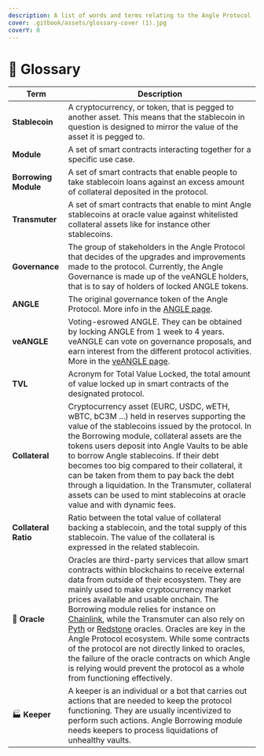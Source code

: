 ```yaml
---
description: A list of words and terms relating to the Angle Protocol
cover: .gitbook/assets/glossary-cover (1).jpg
coverY: 0
---
```


# 📒 Glossary

| Term                 | Description                                                                                                                                                                                                                                                                                                                                                                                                                                                                                                                                                                                                                                                                                   |
| -------------------- | --------------------------------------------------------------------------------------------------------------------------------------------------------------------------------------------------------------------------------------------------------------------------------------------------------------------------------------------------------------------------------------------------------------------------------------------------------------------------------------------------------------------------------------------------------------------------------------------------------------------------------------------------------------------------------------------- |
| **Stablecoin**       | A cryptocurrency, or token, that is pegged to another asset. This means that the stablecoin in question is designed to mirror the value of the asset it is pegged to.                                                                                                                                                                                                                                                                                                                                                                                                                                                                                                                         |
| **Module**           | A set of smart contracts interacting together for a specific use case.                                                                                                                                                                                                                                                                                                                                                                                                                                                                                                                                                                                                                        |
| **Borrowing Module** | A set of smart contracts that enable people to take stablecoin loans against an excess amount of collateral deposited in the protocol.                                                                                                                                                                                                                                                                                                                                                                                                                                                                                                                                                        |
| **Transmuter**       | A set of smart contracts that enable to mint Angle stablecoins at oracle value against whitelisted collateral assets like for instance other stablecoins.                                                                                                                                                                                                                                                                                                                                                                                                                                                                                                                                     |
| **Governance**       | The group of stakeholders in the Angle Protocol that decides of the upgrades and improvements made to the protocol. Currently, the Angle Governance is made up of the veANGLE holders, that is to say of holders of locked ANGLE tokens.                                                                                                                                                                                                                                                                                                                                                                                                                                                      |
| **ANGLE**            | The original governance token of the Angle Protocol. More info in the [ANGLE page](governance/angle-token.md).                                                                                                                                                                                                                                                                                                                                                                                                                                                                                                                                                                                |
| **veANGLE**          | Voting-esrowed ANGLE. They can be obtained by locking ANGLE from 1 week to 4 years. veANGLE can vote on governance proposals, and earn interest from the different protocol activities. More in the [veANGLE page](governance/veANGLE/).                                                                                                                                                                                                                                                                                                                                                                                                                                                      |
| **TVL**              | Acronym for Total Value Locked, the total amount of value locked up in smart contracts of the designated protocol.                                                                                                                                                                                                                                                                                                                                                                                                                                                                                                                                                                            |
| **Collateral**       | Cryptocurrency asset (EURC, USDC, wETH, wBTC, bC3M ...) held in reserves supporting the value of the stablecoins issued by the protocol. In the Borrowing module, collateral assets are the tokens users deposit into Angle Vaults to be able to borrow Angle stablecoins. If their debt becomes too big compared to their collateral, it can be taken from them to pay back the debt through a liquidation. In the Transmuter, collateral assets can be used to mint stablecoins at oracle value and with dynamic fees.                                                                                                                                                                      |
| **Collateral Ratio** | Ratio between the total value of collateral backing a stablecoin, and the total supply of this stablecoin. The value of the collateral is expressed in the related stablecoin.                                                                                                                                                                                                                                                                                                                                                                                                                                                                                                                |
| 🔱 **Oracle**        | Oracles are third-party services that allow smart contracts within blockchains to receive external data from outside of their ecosystem. They are mainly used to make cryptocurrency market prices available and usable onchain. The Borrowing module relies for instance on [Chainlink](https://chain.link), while the Transmuter can also rely on [Pyth](https://pyth.network) or [Redstone](https://redstone.finance) oracles. Oracles are key in the Angle Protocol ecosystem. While some contracts of the protocol are not directly linked to oracles, the failure of the oracle contracts on which Angle is relying would prevent the protocol as a whole from functioning effectively. |
| 🏭 **Keeper**        | A keeper is an individual or a bot that carries out actions that are needed to keep the protocol functioning. They are usually incentivized to perform such actions. Angle Borrowing module needs keepers to process liquidations of unhealthy vaults.                                                                                                                                                                                                                                                                                                                                                                                                                                        |
